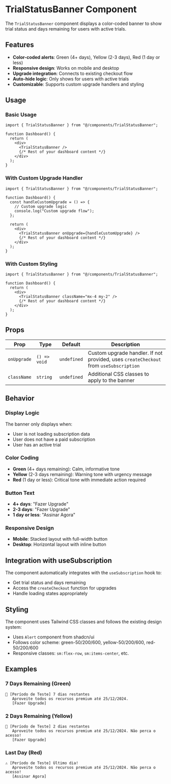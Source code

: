 # TrialStatusBanner Component

The `TrialStatusBanner` component displays a color-coded banner to show trial status and days remaining for users with active trials.

## Features

- **Color-coded alerts**: Green (4+ days), Yellow (2-3 days), Red (1 day or less)
- **Responsive design**: Works on mobile and desktop
- **Upgrade integration**: Connects to existing checkout flow
- **Auto-hide logic**: Only shows for users with active trials
- **Customizable**: Supports custom upgrade handlers and styling

## Usage

### Basic Usage

```tsx
import { TrialStatusBanner } from "@/components/TrialStatusBanner";

function Dashboard() {
  return (
    <div>
      <TrialStatusBanner />
      {/* Rest of your dashboard content */}
    </div>
  );
}
```

### With Custom Upgrade Handler

```tsx
import { TrialStatusBanner } from "@/components/TrialStatusBanner";

function Dashboard() {
  const handleCustomUpgrade = () => {
    // Custom upgrade logic
    console.log("Custom upgrade flow");
  };

  return (
    <div>
      <TrialStatusBanner onUpgrade={handleCustomUpgrade} />
      {/* Rest of your dashboard content */}
    </div>
  );
}
```

### With Custom Styling

```tsx
import { TrialStatusBanner } from "@/components/TrialStatusBanner";

function Dashboard() {
  return (
    <div>
      <TrialStatusBanner className="mx-4 my-2" />
      {/* Rest of your dashboard content */}
    </div>
  );
}
```

## Props

| Prop        | Type         | Default     | Description                                                                           |
| ----------- | ------------ | ----------- | ------------------------------------------------------------------------------------- |
| `onUpgrade` | `() => void` | `undefined` | Custom upgrade handler. If not provided, uses `createCheckout` from `useSubscription` |
| `className` | `string`     | `undefined` | Additional CSS classes to apply to the banner                                         |

## Behavior

### Display Logic

The banner only displays when:

- User is not loading subscription data
- User does not have a paid subscription
- User has an active trial

### Color Coding

- **Green** (4+ days remaining): Calm, informative tone
- **Yellow** (2-3 days remaining): Warning tone with urgency message
- **Red** (1 day or less): Critical tone with immediate action required

### Button Text

- **4+ days**: "Fazer Upgrade"
- **2-3 days**: "Fazer Upgrade"
- **1 day or less**: "Assinar Agora"

### Responsive Design

- **Mobile**: Stacked layout with full-width button
- **Desktop**: Horizontal layout with inline button

## Integration with useSubscription

The component automatically integrates with the `useSubscription` hook to:

- Get trial status and days remaining
- Access the `createCheckout` function for upgrades
- Handle loading states appropriately

## Styling

The component uses Tailwind CSS classes and follows the existing design system:

- Uses `Alert` component from shadcn/ui
- Follows color scheme: green-50/200/600, yellow-50/200/600, red-50/200/600
- Responsive classes: `sm:flex-row`, `sm:items-center`, etc.

## Examples

### 7 Days Remaining (Green)

```
🎁 [Período de Teste] 7 dias restantes
   Aproveite todos os recursos premium até 25/12/2024.
   [Fazer Upgrade]
```

### 2 Days Remaining (Yellow)

```
📅 [Período de Teste] 2 dias restantes
   Aproveite todos os recursos premium até 25/12/2024. Não perca o acesso!
   [Fazer Upgrade]
```

### Last Day (Red)

```
⚠️ [Período de Teste] Último dia!
   Aproveite todos os recursos premium até 25/12/2024. Não perca o acesso!
   [Assinar Agora]
```
